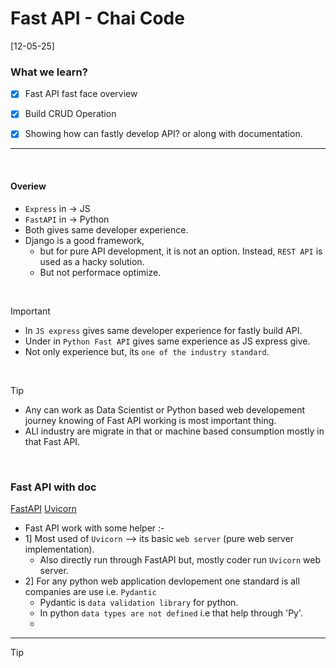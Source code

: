 # Fast API - Chai Code
[12-05-25]


### What we learn?
- [x] Fast API fast face overview
- [x] Build CRUD Operation
- [x] Showing how can fastly develop API? or along with documentation.


---------------

<br>

#### Overiew
- `Express` in -> JS
- `FastAPI` in -> Python
- Both gives same developer experience.
- Django is a good framework, 
	- but for pure API development, it is not an option. Instead, `REST API` is used as a hacky solution.
	- But not performace optimize.

<br>


> [!IMPORTANT]
> - In `JS express` gives same developer experience for fastly build API.
> - Under in `Python Fast API` gives same experience as JS express give.
> - Not only experience but, its `one of the industry standard`.

<br>

> [!TIP]
> - Any can work as Data Scientist or Python based web developement journey knowing of Fast API working is most important thing.
> - ALl industry are migrate in that or machine based consumption mostly in that Fast API.

<br>

### Fast API with doc
[FastAPI](https://fastapi.tiangolo.com/)
[Uvicorn](https://www.uvicorn.org/)

- Fast API work with some helper :-
- 1] Most used of `Uvicorn` --> its basic `web server` (pure web server implementation).
	- Also directly run through FastAPI but, mostly coder run `Uvicorn` web server.
- 2] For any python web application devlopement one standard is all companies are use i.e. `Pydantic`
	- Pydantic is `data validation library` for python.
	- In python `data types are not defined` i.e that help through 'Py'.
	-




-------

> [!TIP]
>